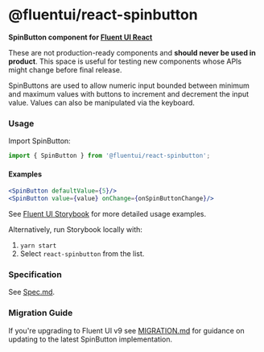 # @fluentui/react-spinbutton

**SpinButton component for [Fluent UI React](https://aka.ms/fluentui-storybook)**

These are not production-ready components and **should never be used in product**. This space is useful for testing new components whose APIs might change before final release.

SpinButtons are used to allow numeric input bounded between minimum and maximum values with buttons to increment and decrement the input value. Values can also be manipulated via the keyboard.

### Usage

Import SpinButton:

```js
import { SpinButton } from '@fluentui/react-spinbutton';
```

#### Examples

```jsx
<SpinButton defaultValue={5}/>
<SpinButton value={value} onChange={onSpinButtonChange}/>
```

See [Fluent UI Storybook](https://aka.ms/fluentui-storybook) for more detailed usage examples.

Alternatively, run Storybook locally with:

1. `yarn start`
2. Select `react-spinbutton` from the list.

### Specification

See [Spec.md](./Spec.md).

### Migration Guide

If you're upgrading to Fluent UI v9 see [MIGRATION.md](./MIGRATION.md) for guidance on updating to the latest SpinButton implementation.

